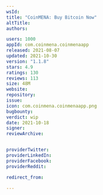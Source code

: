 ```yaml
---
wsId: 
title: "CoinMENA: Buy Bitcoin Now"
altTitle: 
authors:

users: 1000
appId: com.coinmena.coinmenaapp
released: 2021-08-07
updated: 2021-10-30
version: "1.1.8"
stars: 4.9
ratings: 130
reviews: 113
size: 48M
website: 
repository: 
issue: 
icon: com.coinmena.coinmenaapp.png
bugbounty: 
verdict: wip
date: 2021-10-18
signer: 
reviewArchive:


providerTwitter: 
providerLinkedIn: 
providerFacebook: 
providerReddit: 

redirect_from:

---
```



